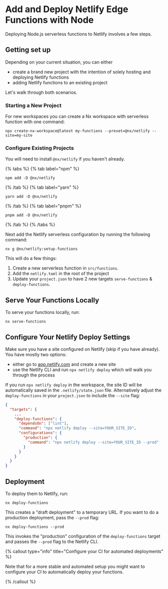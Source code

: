 # Add and Deploy Netlify Edge Functions with Node

Deploying Node.js serverless functions to Netlify involves a few steps.

## Getting set up

Depending on your current situation, you can either

- create a brand new project with the intention of solely hosting and deploying Netlify functions
- adding Netlify functions to an existing project

Let's walk through both scenarios.

### Starting a New Project

For new workspaces you can create a Nx workspace with serverless function with one command:

```shell
npx create-nx-workspace@latest my-functions --preset=@nx/netlify --site=my-site
```

### Configure Existing Projects

You will need to install `@nx/netlify` if you haven't already.

{% tabs %}
{% tab label="npm" %}

```shell
npm add -D @nx/netlify
```

{% /tab %}
{% tab label="yarn" %}

```shell
yarn add -D @nx/netlify
```

{% /tab %}
{% tab label="pnpm" %}

```shell
pnpm add -D @nx/netlify
```

{% /tab %}
{% /tabs %}

Next add the Netlify serverless configuration by running the following command:

```shell
nx g @nx/netlify:setup-functions
```

This will do a few things:

1. Create a new serverless function in `src/functions`.
2. Add the `netlify.toml` in the root of the project
3. Update your `project.json` to have 2 new targets `serve-functions` & `deploy-functions`.

## Serve Your Functions Locally

To serve your functions locally, run:

```shell
nx serve-functions
```

## Configure Your Netlify Deploy Settings

Make sure you have a site configured on Netlify (skip if you have already). You have mostly two options:

- either go to [app.netlify.com](https://app.netlify.com) and create a new site
- use the Netlify CLI and run `npx netlify deploy` which will walk you through the process

If you run `npx netlify deploy` in the workspace, the site ID will be automatically saved in the `.netlify/state.json` file. Alternatively adjust the `deploy-functions` in your `project.json` to include the `--site` flag:

```json {% fileName="project.json" %}
{
  "targets": {
    ...
    "deploy-functions": {
      "dependsOn": ["lint"],
      "command": "npx netlify deploy --site=YOUR_SITE_ID",
      "configurations": {
        "production": {
          "command": "npx netlify deploy --site=YOUR_SITE_ID --prod"
        }
      }
    }
  }
}
```

## Deployment

To deploy them to Netlify, run:

```shell
nx deploy-functions
```

This creates a "draft deployment" to a temporary URL. If you want to do a production deployment, pass the `--prod` flag:

```shell
nx deploy-functions --prod
```

This invokes the "production" configuration of the `deploy-functions` target and passes the `--prod` flag to the Netlify CLI.

{% callout type="info" title="Configure your CI for automated deployments" %}

Note that for a more stable and automated setup you might want to configure your CI to automatically deploy your functions.

{% /callout %}
